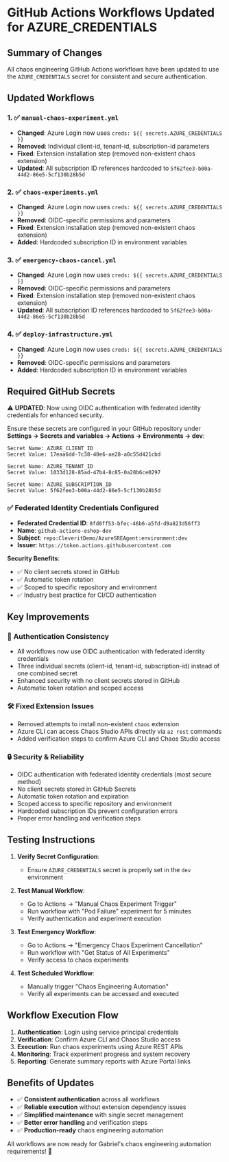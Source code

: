 # GitHub Actions Workflows Updated for AZURE_CREDENTIALS

## Summary of Changes

All chaos engineering GitHub Actions workflows have been updated to use the `AZURE_CREDENTIALS` secret for consistent and secure authentication.

## Updated Workflows

### 1. ✅ `manual-chaos-experiment.yml`
- **Changed**: Azure Login now uses `creds: ${{ secrets.AZURE_CREDENTIALS }}`
- **Removed**: Individual client-id, tenant-id, subscription-id parameters
- **Fixed**: Extension installation step (removed non-existent chaos extension)
- **Updated**: All subscription ID references hardcoded to `5f62fee3-b00a-44d2-86e5-5cf130b28b5d`

### 2. ✅ `chaos-experiments.yml`
- **Changed**: Azure Login now uses `creds: ${{ secrets.AZURE_CREDENTIALS }}`
- **Removed**: OIDC-specific permissions and parameters
- **Fixed**: Extension installation step (removed non-existent chaos extension)
- **Added**: Hardcoded subscription ID in environment variables

### 3. ✅ `emergency-chaos-cancel.yml`
- **Changed**: Azure Login now uses `creds: ${{ secrets.AZURE_CREDENTIALS }}`
- **Removed**: OIDC-specific permissions and parameters
- **Fixed**: Extension installation step (removed non-existent chaos extension)
- **Updated**: All subscription ID references hardcoded to `5f62fee3-b00a-44d2-86e5-5cf130b28b5d`

### 4. ✅ `deploy-infrastructure.yml`
- **Changed**: Azure Login now uses `creds: ${{ secrets.AZURE_CREDENTIALS }}`
- **Removed**: OIDC-specific permissions and parameters
- **Added**: Hardcoded subscription ID in environment variables

## Required GitHub Secrets

⚠️ **UPDATED**: Now using OIDC authentication with federated identity credentials for enhanced security.

Ensure these secrets are configured in your GitHub repository under **Settings → Secrets and variables → Actions → Environments → dev**:

```
Secret Name: AZURE_CLIENT_ID
Secret Value: 17eaa6dd-7c38-40e6-ae28-a0c55d421cbd

Secret Name: AZURE_TENANT_ID  
Secret Value: 1033d128-85ad-47b4-8c85-0a28b6ce0297

Secret Name: AZURE_SUBSCRIPTION_ID
Secret Value: 5f62fee3-b00a-44d2-86e5-5cf130b28b5d
```

### ✅ Federated Identity Credentials Configured
- **Federated Credential ID**: `0fd0ff53-bfec-46b6-a5fd-d9a823d56ff3`
- **Name**: `github-actions-eshop-dev`
- **Subject**: `repo:CleveritDemo/AzureSREAgent:environment:dev`
- **Issuer**: `https://token.actions.githubusercontent.com`

**Security Benefits**:
- ✅ No client secrets stored in GitHub
- ✅ Automatic token rotation
- ✅ Scoped to specific repository and environment
- ✅ Industry best practice for CI/CD authentication

## Key Improvements

### 🔧 **Authentication Consistency**
- All workflows now use OIDC authentication with federated identity credentials
- Three individual secrets (client-id, tenant-id, subscription-id) instead of one combined secret
- Enhanced security with no client secrets stored in GitHub
- Automatic token rotation and scoped access

### 🛠️ **Fixed Extension Issues**
- Removed attempts to install non-existent `chaos` extension
- Azure CLI can access Chaos Studio APIs directly via `az rest` commands
- Added verification steps to confirm Azure CLI and Chaos Studio access

### 🔒 **Security & Reliability**
- OIDC authentication with federated identity credentials (most secure method)
- No client secrets stored in GitHub Secrets
- Automatic token rotation and expiration
- Scoped access to specific repository and environment
- Hardcoded subscription IDs prevent configuration errors
- Proper error handling and verification steps

## Testing Instructions

1. **Verify Secret Configuration**:
   - Ensure `AZURE_CREDENTIALS` secret is properly set in the `dev` environment

2. **Test Manual Workflow**:
   - Go to Actions → "Manual Chaos Experiment Trigger"
   - Run workflow with "Pod Failure" experiment for 5 minutes
   - Verify authentication and experiment execution

3. **Test Emergency Workflow**:
   - Go to Actions → "Emergency Chaos Experiment Cancellation"
   - Run workflow with "Get Status of All Experiments"
   - Verify access to chaos experiments

4. **Test Scheduled Workflow**:
   - Manually trigger "Chaos Engineering Automation"
   - Verify all experiments can be accessed and executed

## Workflow Execution Flow

1. **Authentication**: Login using service principal credentials
2. **Verification**: Confirm Azure CLI and Chaos Studio access
3. **Execution**: Run chaos experiments using Azure REST APIs
4. **Monitoring**: Track experiment progress and system recovery
5. **Reporting**: Generate summary reports with Azure Portal links

## Benefits of Updates

- ✅ **Consistent authentication** across all workflows
- ✅ **Reliable execution** without extension dependency issues
- ✅ **Simplified maintenance** with single secret management
- ✅ **Better error handling** and verification steps
- ✅ **Production-ready** chaos engineering automation

All workflows are now ready for Gabriel's chaos engineering automation requirements! 🚀
